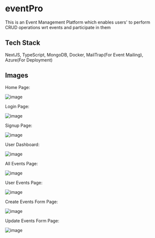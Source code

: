 # eventPro

This is an Event Management Platform which enables users' to perform CRUD operations wrt events and participate in them

## Tech Stack

NextJS, TypeScript, MongoDB, Docker, MailTrap(For Event Mailing), Azure(For Deployment)

## Images

Home Page:

![image](https://github.com/Abhinav5050649/eventPro/assets/89687523/0af13715-ac57-4ac0-998e-90e1b14f935e)


Login Page:

![image](https://github.com/Abhinav5050649/eventPro/assets/89687523/db07d904-9b45-4897-b849-8362fb41710a)


Signup Page:

![image](https://github.com/Abhinav5050649/eventPro/assets/89687523/5ab97f0b-6de7-44b7-8017-a76bb50a339e)


User Dashboard: 

![image](https://github.com/Abhinav5050649/eventPro/assets/89687523/5bec907c-4201-4c5a-b872-20ae3f11027a)


All Events Page:

![image](https://github.com/Abhinav5050649/eventPro/assets/89687523/c3e7e9c2-09d3-4ec5-9cb0-ee54bae6c23e)


User Events Page:

![image](https://github.com/Abhinav5050649/eventPro/assets/89687523/33296704-376f-4a81-a260-3436bae23d93)


Create Events Form Page:

![image](https://github.com/Abhinav5050649/eventPro/assets/89687523/fdb9eb0b-7217-4273-b789-eaeef32acdbb)


Update Events Form Page:

![image](https://github.com/Abhinav5050649/eventPro/assets/89687523/b1e5527f-7d81-4e16-8c9d-8c67b273d62e)

